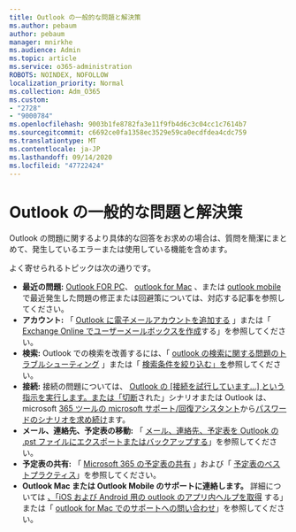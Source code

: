```yaml
---
title: Outlook の一般的な問題と解決策
ms.author: pebaum
author: pebaum
manager: mnirkhe
ms.audience: Admin
ms.topic: article
ms.service: o365-administration
ROBOTS: NOINDEX, NOFOLLOW
localization_priority: Normal
ms.collection: Adm_O365
ms.custom:
- "2728"
- "9000784"
ms.openlocfilehash: 9003b1fe8782fa3e11f9fb4d6c3c04cc1c7614b7
ms.sourcegitcommit: c6692ce0fa1358ec3529e59ca0ecdfdea4cdc759
ms.translationtype: MT
ms.contentlocale: ja-JP
ms.lasthandoff: 09/14/2020
ms.locfileid: "47722424"
---
```

# <a name="outlook-common-issues-and-resolutions"></a>Outlook の一般的な問題と解決策

Outlook の問題に関するより具体的な回答をお求めの場合は、質問を簡潔にまとめて、発生しているエラーまたは使用している機能を含めます。

よく寄せられるトピックは次の通りです。

- **最近の問題:**  [Outlook FOR PC](https://support.office.com/article/ecf61305-f84f-4e13-bb73-95a214ac1230)、  [outlook for Mac](https://support.office.com/article/54afa5e3-db38-422a-9d94-3b55330ded8e)  、または  [outlook mobile](https://support.office.com/article/a264ef01-9c88-48fb-9285-7017e4f31f02)で最近発生した問題の修正または回避策については、対応する記事を参照してください。
- **アカウント:**  「  [Outlook に電子メールアカウントを追加する](https://support.office.com/article/6e27792a-9267-4aa4-8bb6-c84ef146101b)  」または「  [Exchange Online でユーザーメールボックスを作成](https://docs.microsoft.com/Exchange/recipients-in-exchange-online/create-user-mailboxes)する」を参照してください。
- **検索:**  Outlook での検索を改善するには、「  [outlook の検索に関する問題のトラブルシューティング](https://support.office.com/article/2556b11f-f4d8-46be-b0a7-de33a3f4f066)  」または「  [検索条件を絞り込む」を](https://support.office.com/article/D824D1E9-A255-4C8A-8553-276FB895A8DA)参照してください。
- **接続:** 接続の問題については、 [Outlook の [接続を試行しています...] という指示を実行します。または「切断](https://aka.ms/SaRA-OutlookDisconnect)された」シナリオまたは Outlook は、microsoft [365 ツールの microsoft サポート/回復アシスタント](https://diagnostics.outlook.com/#/)から[パスワードのシナリオを求め続け](https://aka.ms/SaRA-OutlookPwdPrompt)ます。
- **メール、連絡先、予定表の移動:**  「  [メール、連絡先、予定表を Outlook の .pst ファイルにエクスポートまたはバックアップする](https://support.office.com/article/14252b52-3075-4e9b-be4e-ff9ef1068f91)」を参照してください。
- **予定表の共有:**  「  [Microsoft 365 の予定表の共有](https://support.office.com/article/b576ecc3-0945-4d75-85f1-5efafb8a37b4)  」および「  [予定表のベストプラクティス](https://support.office.com/article/D93F72D3-2361-4E0D-8D6A-5C4939C17F39)」を参照してください。
- **Outlook Mac または Outlook Mobile のサポートに連絡します。**  詳細については  [、「iOS および Android 用の outlook のアプリ内ヘルプを取得](https://support.office.com/article/218a22d1-9fa5-4889-b689-de1c63493243)  する」または「  [outlook for Mac でのサポートへの問い合わせ](https://support.office.com/article/d0410177-8e65-4487-93f7-206a3a3d71a8)」を参照してください。
